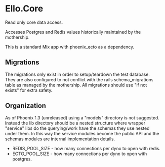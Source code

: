 # Ello.Core

Read only core data access.

Accesses Postgres and Redis values historically maintained by the mothership.

This is a standard Mix app with phoenix_ecto as a dependency.

## Migrations

The migrations only exist in order to setup/teardown the test database. They
are also configured to not conflict with the rails schema_migrations table as
managed by the mothership. All migrations should use "if not exists" for
extra safety.

## Organization

As of Phoenix 1.3 (unreleased) using a "models" directory is not suggested.
Instead the lib directory should be a nested structure where wrapper "service"
libs do the querying/work have the schemas they use nested under them. In this
way the service modules become the public API and the schemas modules are
internal implementation details.


* REDIS_POOL_SIZE - how many connections per dyno to open with redis.
* ECTO_POOL_SIZE - how many connections per dyno to open with postgres.
